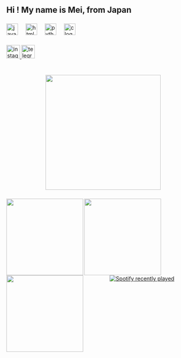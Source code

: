 <h2 align="left">Hi ! My name is Mei, from Japan</h2>

###

<div align="left">
  <img src="https://cdn.jsdelivr.net/gh/devicons/devicon/icons/javascript/javascript-original.svg" height="30" alt="javascript logo"  />
  <img width="12" />
  <img src="https://cdn.jsdelivr.net/gh/devicons/devicon/icons/html5/html5-original.svg" height="30" alt="html5 logo"  />
  <img width="12" />
  <img src="https://cdn.jsdelivr.net/gh/devicons/devicon/icons/python/python-original.svg" height="30" alt="python logo"  />
  <img width="12" />
  <img src="https://cdn.jsdelivr.net/gh/devicons/devicon/icons/c/c-original.svg" height="30" alt="c logo"  />
</div>

###

<div align="left">
  <a href="https://instagram.com/vluy5" target="_blank">
    <img src="https://img.shields.io/static/v1?message=Instagram&logo=instagram&label=&color=E4405F&logoColor=white&labelColor=&style=for-the-badge" height="35" alt="instagram logo"  />
  </a>
  <a href="https://t.me/Mei_tyan" target="_blank">
    <img src="https://img.shields.io/static/v1?message=Telegram&logo=telegram&label=&color=2CA5E0&logoColor=white&labelColor=&style=for-the-badge" height="35" alt="telegram logo"  />
  </a>
</div>

###

<br clear="both">

<div align="center">
  <img height="300" src="https://i.pinimg.com/564x/68/52/5b/68525b5e2634e8ee18dbb309cacae816.jpg"  />
</div>

###

<img align="left" height="200" src="https://i.pinimg.com/originals/dd/5f/fb/dd5ffb159c72a36b9a51d0528e82b6f0.gif"  />

###

<img align="left" height="200" src="https://i.pinimg.com/originals/80/79/10/8079107ae2fb1fad5c0df0ef1ef6c56c.gif"  />

###

<img align="left" height="200" src="https://i.pinimg.com/originals/f9/16/69/f91669844da772dc0c00e9f627d2fd7e.gif"  />

###

<div align="center">
  <a href="https://open.spotify.com/user/https://spotify-recently-played-readme.vercel.app/api?user=31ljlcxrwgjgvmkw3lnyetx4gidy">
    <img src="https://spotify-recently-played-readme.vercel.app/api?count=10&unique=false" alt="Spotify recently played"  />
  </a>
</div>

###
